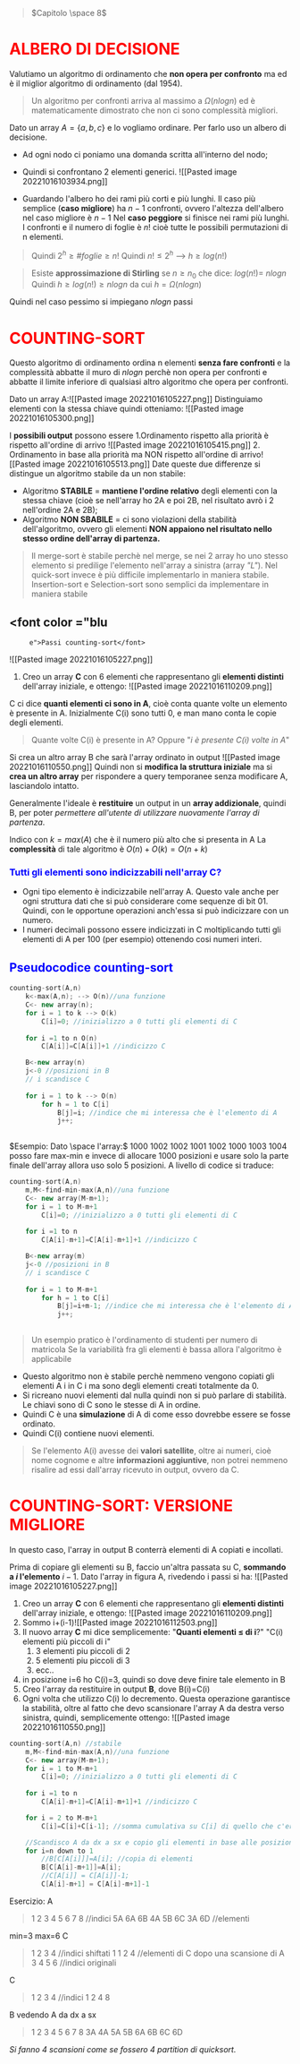 >$Capitolo \space 8$
# <font color ="red">ALBERO DI DECISIONE</font>
Valutiamo un algoritmo di ordinamento che **non opera per confronto** ma ed è il miglior algoritmo di ordinamento (dal 1954).

>Un algoritmo per confronti arriva al massimo a $\Omega (nlogn)$ ed è matematicamente dimostrato che non ci sono complessità migliori.

Dato un array $A=\{a,b,c\}$ e lo vogliamo ordinare. Per farlo uso un albero di decisione. 
- Ad ogni nodo ci poniamo una domanda scritta all'interno del nodo;
- Quindi si confrontano 2 elementi generici.
![[Pasted image 20221016103934.png]]

- Guardando l'albero ho dei rami più corti e più lunghi.
Il caso più semplice (**caso migliore**) ha $n-1$ confronti, ovvero l'altezza dell'albero nel caso migliore è $n-1$
Nel **caso** **peggiore** si finisce nei rami più lunghi. I confronti e il numero di foglie è $n!$ cioè tutte le possibili permutazioni di n elementi. 

>Quindi  $2^h\geq\#foglie \geq n!$
Quindi $n! \leq 2^h$ --> $h\geq log(n!)$

>Esiste **approssimazione di Stirling** se $n \geq n_0$ che dice:
>$log(n!) =~ n logn$
>Quindi $h \geq log(n!) \geq nlogn$
>da cui $h= \Omega (nlogn)$

Quindi nel caso pessimo si impiegano $nlogn$ passi 

# <font color ="red">COUNTING-SORT</font>
Questo algoritmo di ordinamento ordina n elementi **senza fare confronti** e la complessità abbatte il muro di $nlogn$ perchè non opera per confronti e abbatte il limite inferiore di qualsiasi altro algoritmo che opera per confronti.

Dato un array A:![[Pasted image 20221016105227.png]]
Distinguiamo elementi con la stessa chiave quindi otteniamo:
![[Pasted image 20221016105300.png]]

 I **possibili output** possono essere
 1.Ordinamento rispetto alla priorità è rispetto all'ordine di arrivo ![[Pasted image 20221016105415.png]]
 2. Ordinamento in base alla priorità ma NON rispetto all'ordine di arrivo![[Pasted image 20221016105513.png]]
Date queste due differenze si distingue un algoritmo stabile da un non stabile:
- Algoritmo **STABILE** = **mantiene l'ordine relativo** degli elementi con la stessa chiave (cioè se nell'array ho 2A e poi 2B, nel risultato avrò i 2 nell'ordine 2A e 2B);
- Algoritmo **NON SBABILE** = ci sono violazioni della stabilità dell'algoritmo, ovvero gli elementi **NON appaiono nel risultato nello stesso ordine dell'array di partenza.**

>Il merge-sort è stabile perchè nel merge, se nei 2 array ho uno stesso elemento si predilige l'elemento nell'array a sinistra (array *"L"*).
>Nel quick-sort invece è più difficile implementarlo in maniera stabile.
>Insertion-sort e Selection-sort sono semplici da implementare in maniera stabile

## <font color ="blu
		 e">Passi counting-sort</font>
![[Pasted image 20221016105227.png]]
1. Creo un array **C** con 6 elementi che rappresentano gli **elementi distinti** dell'array iniziale, e ottengo: ![[Pasted image 20221016110209.png]]

C ci dice **quanti elementi ci sono in A**, cioè conta quante volte un elemento è presente in A.
Inizialmente C(i) sono tutti 0, e man mano conta le copie degli elementi.
>Quante volte C(i) è presente in A? Oppure "*i è presente C(i) volte in A*"

Si crea un altro array B che sarà l'array ordinato in output
![[Pasted image 20221016110550.png]]
Quindi non si **modifica la struttura iniziale** ma si **crea un altro array** per rispondere a query temporanee senza modificare A, lasciandolo intatto. 

Generalmente l'ideale è **restituire** un output in un **array addizionale**, quindi B, per poter *permettere all'utente di utilizzare nuovamente l'array di partenza*.

Indico con $k=max(A)$ che è il numero più alto che si presenta in A
La **complessità** di tale algoritmo è $O(n)+O(k) = O(n+k)$

### <font color ="blue">Tutti gli elementi sono indicizzabili nell'array C?</font>
- Ogni tipo elemento è indicizzabile nell'array A. Questo vale anche per ogni struttura dati che si può considerare come sequenze di bit $01$. Quindi, con le opportune operazioni anch'essa si può indicizzare con un numero.
- I numeri decimali possono essere indicizzati in C moltiplicando tutti gli elementi di A per 100 (per esempio) ottenendo cosi numeri interi.

## <font color ="blue">Pseudocodice counting-sort</font>
``` cpp
counting-sort(A,n)
	k<-max(A,n); --> O(n)//una funzione 
	C<- new array(n);
	for i = 1 to k --> O(k)
		C[i]=0; //inizializzo a 0 tutti gli elementi di C
		
	for i =1 to n O(n)
		C[A[i]]=C[A[i]]+1 //indicizzo C

	B<-new array(n)
	j<-0 //posizioni in B
	// i scandisce C
 
	for i = 1 to k --> O(n)
		for h = 1 to C[i]
			B[j]=i; //indice che mi interessa che è l'elemento di A
			j++;
			
```
$Esempio: Dato \space l'array:$
1000 1002 1002 1001 1002 1000 1003 1004 posso fare max-min e invece di allocare 1000 posizioni e usare solo la parte finale dell'array allora uso solo 5 posizioni. 
A livello di codice si traduce:
``` cpp
counting-sort(A,n)
	m,M<-find-min-max(A,n)//una funzione 
	C<- new array(M-m+1);
	for i = 1 to M-m+1
		C[i]=0; //inizializzo a 0 tutti gli elementi di C
		
	for i =1 to n 
		C[A[i]-m+1]=C[A[i]-m+1]+1 //indicizzo C

	B<-new array(m)
	j<-0 //posizioni in B
	// i scandisce C
 
	for i = 1 to M-m+1 
		for h = 1 to C[i]
			B[j]=i+m-1; //indice che mi interessa che è l'elemento di A
			j++;
			
```
>Un esempio pratico è l'ordinamento di studenti per numero di matricola
>Se la variabilità fra gli elementi è bassa allora l'algoritmo è applicabile

- Questo algoritmo non è stabile perchè nemmeno vengono copiati gli elementi A i in C i ma sono degli elementi creati totalmente da 0. 
- Si ricreano nuovi elementi dal nulla quindi non si può parlare di stabilità. Le chiavi sono di C sono le stesse di A in ordine. 
- Quindi C è una **simulazione** di A di come esso dovrebbe essere se fosse ordinato. 
- Quindi C(i) contiene nuovi elementi.
>Se l'elemento A(i) avesse dei **valori satellite**, oltre ai numeri, cioè nome cognome e altre **informazioni aggiuntive**, non potrei nemmeno risalire ad essi dall'array ricevuto in output, ovvero da C.

# <font color ="red">COUNTING-SORT: VERSIONE MIGLIORE</font>
In questo caso, l'array in output B conterrà elementi di A copiati e incollati.

Prima di copiare gli elementi su B, faccio un'altra passata su C, **sommando a $i$ l'elemento** $i-1$. Dato l'array in figura A, rivedendo i passi si ha:
![[Pasted image 20221016105227.png]]
1. Creo un array **C** con 6 elementi che rappresentano gli **elementi distinti** dell'array iniziale, e ottengo: ![[Pasted image 20221016110209.png]]
2. Sommo i+(i-1)![[Pasted image 20221016112503.png]]
3. Il nuovo array **C** mi dice semplicemente: "**Quanti elementi $\leq$ di i**?" "C(i) elementi più piccoli di i" 
	1. 3 elementi piu piccoli di 2
	2. 5 elementi piu piccoli di 3
	3. ecc..
4. in posizione i=6 ho C(i)=3, quindi so dove deve finire tale elemento in B
5. Creo l'array da restituire in output **B**, dove B(i)=C(i)
6. Ogni volta che utilizzo C(i) lo decremento. Questa operazione garantisce la stabilità, oltre al fatto che devo scansionare l'array A da destra verso sinistra, quindi, semplicemente ottengo: ![[Pasted image 20221016110550.png]]
``` cpp
counting-sort(A,n) //stabile
	m,M<-find-min-max(A,n)//una funzione 
	C<- new array(M-m+1);
	for i = 1 to M-m+1
		C[i]=0; //inizializzo a 0 tutti gli elementi di C
		
	for i =1 to n 
		C[A[i]-m+1]=C[A[i]-m+1]+1 //indicizzo C

	for i = 2 to M-m+1 
		C[i]=C[i]+C[i-1]; //somma cumulativa su C[i] di quello che c'era prima

	//Scandisco A da dx a sx e copio gli elementi in base alle posizioni suggerite da C
	for i=n down to 1
		//B[C[A[i]]]=A[i]; //copia di elementi
		B[C[A[i]-m+1]]=A[i];
		//C[A[i]] = C[A[i]]-1;
		C[A[i]-m+1] = C[A[i]-m+1]-1
```


Esercizio:
A
>1 2 3 4 5 6 7 8 //indici
>5A 6A 6B 4A 5B 6C 3A 6D //elementi

min=3 max=6
C
>1 2 3 4  //indici shiftati
>1 1 2 4 //elementi di C dopo una scansione di A
>3 4 5 6 //indici originali

C
>1 2 3 4 //indici
>1 2 4 8

B vedendo A da dx a sx
>1 2 3 4 5 6 7 8
>3A 4A 5A 5B 6A 6B 6C 6D

*Si fanno 4 scansioni come se fossero 4 partition di quicksort.*
